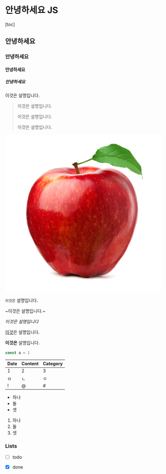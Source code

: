 # 안녕하세요 JS
[toc]

## 안녕하세요
### 안녕하세요
#### 안녕하세요
##### 안녕하세요

이것은 설명입니다.

> 이것은 설명입니다.
>
> 이것은 설명입니다.
>
> 이것은 설명입니다.

![Apple definition and meaning | Collins English Dictionary](learn-js.assets/apple_158989157.jpg)

`이것은` 설명입니다.

~이것은 설명입니다.~

*이것은 설명입니다*

[이것](https://github.com/parkjisu6239)은 설명입니다.

**이것은** 설명입니다.

```js
const a = 1
```

| Date | Content | Category |
| ---- | ------- | -------- |
| 1 | 2 | 3 |
| ㅁ | ㄴ | ㅇ |
| ! | @ | # |

- 하나
- 둘
- 셋

1. 하나
2. 둘
3. 셋

### Lists
* [ ] todo
* [x] done

